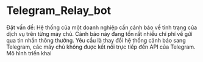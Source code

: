 # Telegram_Relay_bot
Đặt vấn đề:
Hệ thống của một doanh nghiệp cần cảnh báo về tình trạng của dịch vụ trên từng máy chủ. Cảnh báo này đang tốn rất nhiều chí phí về gửi qua tin nhắn thông thường. Yêu cầu là thay đổi hệ thống cảnh báo sang Telegram, các máy chủ không được kết nối trực tiếp đến API của Telegram.
Mô hình triển khai
